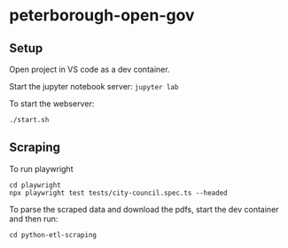 # peterborough-open-gov

## Setup

Open project in VS code as a dev container.

Start the jupyter notebook server: `jupyter lab`

To start the webserver:
```sh
./start.sh
```

## Scraping

To run playwright

```
cd playwright
npx playwright test tests/city-council.spec.ts --headed
```

To parse the scraped data and download the pdfs, start the dev container and then run:
```
cd python-etl-scraping
```

